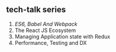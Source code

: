 ## tech-talk series

<ol>
  <li>
    <em> 
  ES6, Babel And Webpack 
</em>
  </li>
  <li>
    The React JS Ecosystem
  </li>
  <li>
    Managing Application state with Redux
  </li>
  <li>
    Performance, Testing and DX
  </li>
</ol>

